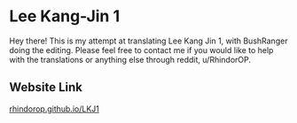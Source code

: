 # Lee Kang-Jin 1

Hey there! This is my attempt at translating Lee Kang Jin 1, with BushRanger doing the editing. Please feel free to contact me if you would like to help with the translations or anything else through reddit, u/RhindorOP.

## Website Link
[rhindorop.github.io/LKJ1](https://rhindorop.github.io/LKJ1/)

